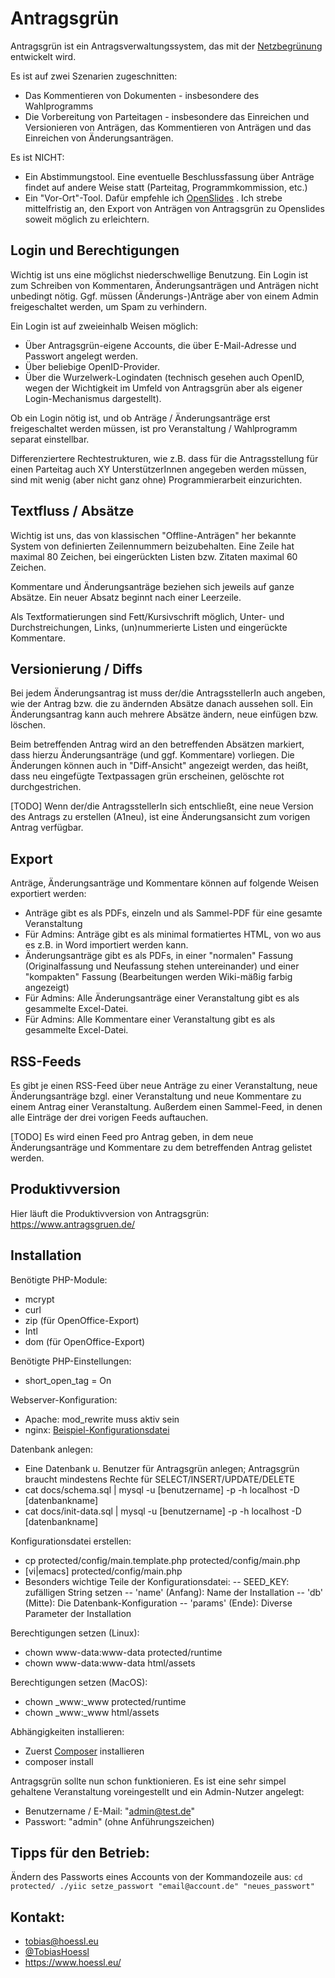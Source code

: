 Antragsgrün
===========

Antragsgrün ist ein Antragsverwaltungssystem, das mit der [Netzbegrünung](http://blog.netzbegruenung.de/) entwickelt wird.

Es ist auf zwei Szenarien zugeschnitten:
- Das Kommentieren von Dokumenten - insbesondere des Wahlprogramms
- Die Vorbereitung von Parteitagen - insbesondere das Einreichen und Versionieren von Anträgen, das Kommentieren von Anträgen und das Einreichen von Änderungsanträgen.

Es ist NICHT:
- Ein Abstimmungstool. Eine eventuelle Beschlussfassung über Anträge findet auf andere Weise statt (Parteitag, Programmkommission, etc.)
- Ein "Vor-Ort"-Tool. Dafür empfehle ich [OpenSlides](http://openslides.org/de/) . Ich strebe mittelfristig an, den Export von Anträgen von Antragsgrün zu Openslides soweit möglich zu erleichtern.

Login und Berechtigungen
------------------------
Wichtig ist uns eine möglichst niederschwellige Benutzung. Ein Login ist zum Schreiben von Kommentaren, Änderungsanträgen und Anträgen nicht unbedingt nötig. Ggf. müssen (Änderungs-)Anträge aber von einem Admin freigeschaltet werden, um Spam zu verhindern.

Ein Login ist auf zweieinhalb Weisen möglich:
- Über Antragsgrün-eigene Accounts, die über E-Mail-Adresse und Passwort angelegt werden.
- Über beliebige OpenID-Provider.
- Über die Wurzelwerk-Logindaten (technisch gesehen auch OpenID, wegen der Wichtigkeit im Umfeld von Antragsgrün aber als eigener Login-Mechanismus dargestellt).

Ob ein Login nötig ist, und ob Anträge / Änderungsanträge erst freigeschaltet werden müssen, ist pro Veranstaltung / Wahlprogramm separat einstellbar.

Differenziertere Rechtestrukturen, wie z.B. dass für die Antragsstellung für einen Parteitag auch XY UnterstützerInnen angegeben werden müssen, sind mit wenig (aber nicht ganz ohne) Programmierarbeit einzurichten.

Textfluss / Absätze
-------------------
Wichtig ist uns, das von klassischen "Offline-Anträgen" her bekannte System von definierten Zeilennummern beizubehalten. Eine Zeile hat maximal 80 Zeichen, bei eingerückten Listen bzw. Zitaten maximal 60 Zeichen.

Kommentare und Änderungsanträge beziehen sich jeweils auf ganze Absätze. Ein neuer Absatz beginnt nach einer Leerzeile.

Als Textformatierungen sind Fett/Kursivschrift möglich, Unter- und Durchstreichungen, Links, (un)nummerierte Listen und eingerückte Kommentare.

Versionierung / Diffs
---------------------
Bei jedem Änderungsantrag ist muss der/die AntragsstellerIn auch angeben, wie der Antrag bzw. die zu ändernden Absätze danach aussehen soll. Ein Änderungsantrag kann auch mehrere Absätze ändern, neue einfügen bzw. löschen.

Beim betreffenden Antrag wird an den betreffenden Absätzen markiert, dass hierzu Änderungsanträge (und ggf. Kommentare) vorliegen. Die Änderungen können auch in "Diff-Ansicht" angezeigt werden, das heißt, dass neu eingefügte Textpassagen grün erscheinen, gelöschte rot durchgestrichen.

[TODO] Wenn der/die AntragsstellerIn sich entschließt, eine neue Version des Antrags zu erstellen (A1neu), ist eine Änderungsansicht zum vorigen Antrag verfügbar.

Export
------
Anträge, Änderungsanträge und Kommentare können auf folgende Weisen exportiert werden:
- Anträge gibt es als PDFs, einzeln und als Sammel-PDF für eine gesamte Veranstaltung
- Für Admins: Anträge gibt es als minimal formatiertes HTML, von wo aus es z.B. in Word importiert werden kann.
- Änderungsanträge gibt es als PDFs, in einer "normalen" Fassung (Originalfassung und Neufassung stehen untereinander) und einer "kompakten" Fassung (Bearbeitungen werden Wiki-mäßig farbig angezeigt)
- Für Admins: Alle Änderungsanträge einer Veranstaltung gibt es als gesammelte Excel-Datei.
- Für Admins: Alle Kommentare einer Veranstaltung gibt es als gesammelte Excel-Datei.

RSS-Feeds
---------
Es gibt je einen RSS-Feed über neue Anträge zu einer Veranstaltung, neue Änderungsanträge bzgl. einer Veranstaltung und neue Kommentare zu einem Antrag einer Veranstaltung. Außerdem einen Sammel-Feed, in denen alle Einträge der drei vorigen Feeds auftauchen.

[TODO] Es wird einen Feed pro Antrag geben, in dem neue Änderungsanträge und Kommentare zu dem betreffenden Antrag gelistet werden.

Produktivversion
----
Hier läuft die Produktivversion von Antragsgrün: https://www.antragsgruen.de/




Installation
------------

Benötigte PHP-Module:
- mcrypt
- curl
- zip (für OpenOffice-Export)
- Intl
- dom (für OpenOffice-Export)

Benötigte PHP-Einstellungen:
- short_open_tag = On

Webserver-Konfiguration:
- Apache: mod_rewrite muss aktiv sein
- nginx: [Beispiel-Konfigurationsdatei](docs/nginx.sample.conf)

Datenbank anlegen:
- Eine Datenbank u. Benutzer für Antragsgrün anlegen; Antragsgrün braucht mindestens Rechte für SELECT/INSERT/UPDATE/DELETE
- cat docs/schema.sql | mysql -u [benutzername] -p -h localhost -D [datenbankname]
- cat docs/init-data.sql | mysql -u [benutzername] -p -h localhost -D [datenbankname]

Konfigurationsdatei erstellen:
- cp protected/config/main.template.php protected/config/main.php
- [vi|emacs] protected/config/main.php
- Besonders wichtige Teile der Konfigurationsdatei:
-- SEED_KEY: zufälligen String setzen
-- 'name' (Anfang): Name der Installation
-- 'db' (Mitte): Die Datenbank-Konfiguration
-- 'params' (Ende): Diverse Parameter der Installation

Berechtigungen setzen (Linux):
- chown www-data:www-data protected/runtime
- chown www-data:www-data html/assets

Berechtigungen setzen (MacOS):
- chown _www:_www protected/runtime
- chown _www:_www html/assets

Abhängigkeiten installieren:
- Zuerst [Composer](https://getcomposer.org/doc/00-intro.md) installieren
- composer install

Antragsgrün sollte nun schon funktionieren.
Es ist eine sehr simpel gehaltene Veranstaltung voreingestellt und ein Admin-Nutzer angelegt:
- Benutzername / E-Mail: "admin@test.de"
- Passwort: "admin" (ohne Anführungszeichen)


Tipps für den Betrieb:
----------------------

Ändern des Passworts eines Accounts von der Kommandozeile aus:
``
cd protected/
./yiic setze_passwort "email@account.de" "neues_passwort"
``


Kontakt:
--------
- tobias@hoessl.eu
- [@TobiasHoessl](https://twitter.com/TobiasHoessl)
- https://www.hoessl.eu/
